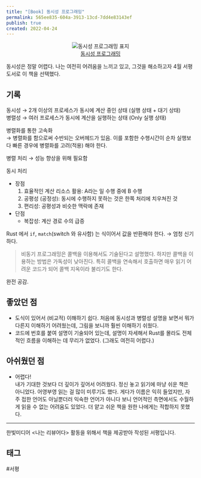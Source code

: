 ```yaml
---
title: "[Book] 동시성 프로그래밍"
permalink: 565ee835-604a-3913-13cd-7dd4e83143ef
publish: true
created: 2022-04-24
---
```


<p align="center">
<img alt="동시성 프로그래밍 표지" src="https://www.hanbit.co.kr/data/books/B9078925849_l.jpg"><br />
<a href="https://www.hanbit.co.kr/media/books/book_view.html?p_code=B9078925849">동시성 프로그래밍</a>
</p>

동시성은 정말 어렵다. 나는 여전히 어려움을 느끼고 있고, 그것을 해소하고자 4월 서평 도서로 이 책을 선택했다.

## 기록

동시성 → 2개 이상의 프로세스가 동시에 계산 중인 상태 (실행 상태 + 대기 상태)  
병렬성 → 여러 프로세스가 동시에 계산을 실행하는 상태 (Only 실행 상태)

병렬화를 통한 고속화  
→ 병렬화를 함으로써 수반되는 오버헤드가 있음. 이를 포함한 수행시간이 순차 실행보다 빠른 경우에 병렬화를 고려(적용) 해야 한다.

병렬 처리 → 성능 향상을 위해 필요함

동시 처리
  - 장점
    1. 효율적인 계산 리소스 활용: A라는 일 수행 중에 B 수행
    2. 공평성 (공정성): 동시에 수행하지 못하는 것은 한쪽 처리에 치우쳐진 것
    3. 편리성: 공평성과 비슷한 맥락에 존재
  - 단점
    - 복잡성: 계산 경로 수의 급증

Rust 에서 `if`, `match`(switch 와 유사함) 는 식이어서 값을 반환해야 한다. → 엄청 신기하다.

> 비동기 프로그래밍은 콜백을 이용해서도 기술된다고 설명했다. 하지만 콜백을 이용하는 방법은 가독성이 낮아진다. 특히 콜백을 연속해서 호출하면 매우 읽기 어려운 코드가 되어 콜백 지옥이라 불리기도 한다. 

완전 공감.

## 좋았던 점

- 도식이 있어서 (비교적) 이해하기 쉽다. 처음에 동시성과 병렬성 설명을 보면서 뭐가 다른지 이해하기 어려웠는데, 그림을 보니까 훨씬 이해하기 쉬웠다.
- 코드에 번호를 붙여 설명이 기술되어 있는데, 설명이 자세해서 Rust를 몰라도 전체적인 흐름을 이해하는 데 무리가 없었다. (그래도 여전히 어렵다.)

## 아쉬웠던 점

- 어렵다!  
내가 기대한 것보다 더 깊이가 깊어서 어려웠다. 정신 놓고 읽기에 마냥 쉬운 책은 아니었다. 어영부영 읽는 걸 많이 미루기도 했다. 게다가 이름은 익히 들었지만, 자주 접한 언어도 아닐뿐더러 익숙한 언어가 아니다 보니 언어적인 측면에서도 수월하게 읽을 수 없는 어려움도 있었다. 더 얕고 쉬운 책을 원한 나에게는 적합하지 못했다.

---

한빛미디어 \<나는 리뷰어다> 활동을 위해서 책을 제공받아 작성된 서평입니다.

## 태그

#서평